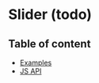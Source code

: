 # Slider (todo) <Badges :texts="badges" />

<script setup>
  import pkg from '@studiometa/ui/molecules/Slider/package.json';
  const badges = [`v${pkg.version}`, 'JS'];
</script>

## Table of content

- [Examples](./examples)
- [JS API](./js-api)
